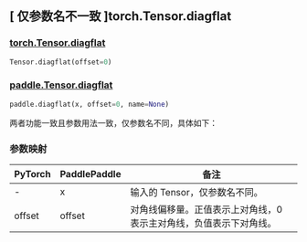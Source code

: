 ## [ 仅参数名不一致 ]torch.Tensor.diagflat

### [torch.Tensor.diagflat](https://pytorch.org/docs/stable/generated/torch.Tensor.diagflat.html?highlight=diagflat#torch.Tensor.diagflat)

```python
Tensor.diagflat(offset=0)
```

### [paddle.Tensor.diagflat](https://www.paddlepaddle.org.cn/documentation/docs/zh/develop/api/paddle/diagflat_cn.html#diagflat)

```python
paddle.diagflat(x, offset=0, name=None)
```

两者功能一致且参数用法一致，仅参数名不同，具体如下：

### 参数映射

| PyTorch | PaddlePaddle | 备注                                                               |
| ------- | ------------ | ------------------------------------------------------------------ |
| -       | x            | 输入的 Tensor，仅参数名不同。                                      |
| offset  | offset       | 对角线偏移量。正值表示上对角线，0 表示主对角线，负值表示下对角线。 |
